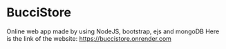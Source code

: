 # BucciStore
Online web app made by using NodeJS, bootstrap, ejs and mongoDB 
Here is the link of the website:
https://buccistore.onrender.com
